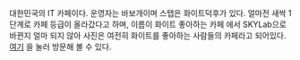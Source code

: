 대한민국의 IT 카페이다.
운영자는 바보개이며 스탭은 화이트덕후가 있다.
얼마전 새싹 1단계로 카페 등급이 올라갔다고 하며, 이름이 화이트 좋아하는 카페 에서 SKYLab으로 바뀐지 얼마 되지 않아 사진은 여전히 화이트를 좋아하는 사람들의 카페라고 되어있다.
[여기](cafe.naver.com/white2020) 을 눌러 방문해 볼 수 있다. 
